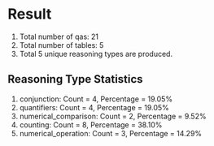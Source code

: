 # Result<br/>
1. Total number of qas: 21<br/>
2. Total number of tables: 5<br/>
3. Total 5 unique reasoning types are produced.<br/>
## **Reasoning Type Statistics**<br/>
1. conjunction: Count = 4, Percentage = 19.05%<br/>
2. quantifiers: Count = 4, Percentage = 19.05%<br/>
3. numerical_comparison: Count = 2, Percentage = 9.52%<br/>
4. counting: Count = 8, Percentage = 38.10%<br/>
5. numerical_operation: Count = 3, Percentage = 14.29%<br/>
